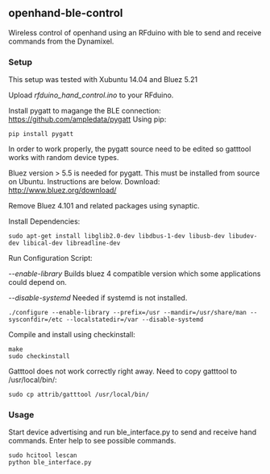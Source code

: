 ## openhand-ble-control

Wireless control of openhand using an RFduino with ble to send and receive commands from the Dynamixel.

### Setup

This setup was tested with Xubuntu 14.04 and Bluez 5.21

Upload *rfduino_hand_control.ino* to your RFduino.

Install pygatt to magange the BLE connection: https://github.com/ampledata/pygatt
Using pip:
```shell
pip install pygatt
```
In order to work properly, the pygatt source need to be edited so gatttool works with random device types. 

Bluez version > 5.5 is needed for pygatt. This must be installed from source on Ubuntu. Instructions are below. Download: http://www.bluez.org/download/

 Remove Bluez 4.101 and related packages using synaptic.

 Install Dependencies:
```shell
sudo apt-get install libglib2.0-dev libdbus-1-dev libusb-dev libudev-dev libical-dev libreadline-dev
```

 Run Configuration Script:
 
   *--enable-library* Builds bluez 4 compatible version which some applications could depend on.
   
   *--disable-systemd* Needed if systemd is not installed.
   
```shell
./configure --enable-library --prefix=/usr --mandir=/usr/share/man --sysconfdir=/etc --localstatedir=/var --disable-systemd
```

 Compile and install using checkinstall:
```shell
make
sudo checkinstall
```

 Gatttool does not work correctly right away. Need to copy gatttool to /usr/local/bin/:
```shell
sudo cp attrib/gatttool /usr/local/bin/
```


### Usage
Start device advertising and run ble_interface.py to send and receive hand commands. Enter help to see possible commands. 

```shell
sudo hcitool lescan
python ble_interface.py
```

